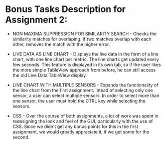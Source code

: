 # Bonus Tasks Description for Assignment 2:

- NON MAXIMA SUPPRESSION FOR SIMILARITY SEARCH - Checks the similarity matches for overlaping. If two matches overlap with each other, removes the match with the higher error.

- LIVE DATA AS LINE CHART - Displays the live data in the form of a line chart, with one line chart per metric. The line charts get updated every few seconds. This feature is displayed in its own tab, so if the user likes the more simple TableView approach from before, he can still access the old Live Data TableView display.

- LINE CHART WITH MULTIPLE SENSORS - Expands the functionality of the line chart from the first assignment. Intead of selecting only one sensor, a user can select multiple sensors. In order to select more than one sensor, the user must hold the CTRL key while selecting the sensors.

- CSS - Over the course of both assignments, a lot of work was spent in redesigning the look and feel of the GUI, particularly with the use of CSS. Since we didn't get any bonus points for this in the first assignment, we would greatly appreciate it, if we get some for the second. 

